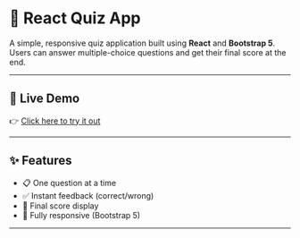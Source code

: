 # 🧠 React Quiz App

A simple, responsive quiz application built using **React** and **Bootstrap 5**. Users can answer multiple-choice questions and get their final score at the end.

---

## 🔗 Live Demo

👉 [Click here to try it out](https://praanesh06.github.io/quizApp)

---

## ✨ Features

- 📋 One question at a time
- ✅ Instant feedback (correct/wrong)
- 🧮 Final score display
- 📱 Fully responsive (Bootstrap 5)

---
